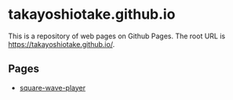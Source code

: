 # takayoshiotake.github.io

This is a repository of web pages on Github Pages. The root URL is https://takayoshiotake.github.io/.

## Pages

- [square-wave-player](./square-wave-player/)
